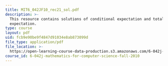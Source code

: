 ```yaml
---
title: MIT6_042JF10_rec21_sol.pdf
description: >-
  This resource contains solutions of conditional expectation and total
  expectation. 
type: course
layout: pdf
uid: fcb9e90be9f4847d91034e8ab873099d
file_type: application/pdf
file_location: >-
  https://open-learning-course-data-production.s3.amazonaws.com/6-042j-mathematics-for-computer-science-fall-2010/fcb9e90be9f4847d91034e8ab873099d_MIT6_042JF10_rec21_sol.pdf
course_id: 6-042j-mathematics-for-computer-science-fall-2010
---
```

